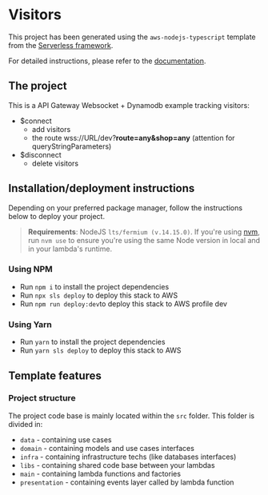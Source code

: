 # Visitors

This project has been generated using the `aws-nodejs-typescript` template from the [Serverless framework](https://www.serverless.com/). 

For detailed instructions, please refer to the [documentation](https://www.serverless.com/framework/docs/providers/aws/).

## The project

This is a API Gateway Websocket + Dynamodb example tracking visitors:
- $connect
    - add visitors
    - the route wss://URL/dev?**route=any&shop=any** (attention for queryStringParameters)
- $disconnect
    - delete visitors



## Installation/deployment instructions

Depending on your preferred package manager, follow the instructions below to deploy your project.

> **Requirements**: NodeJS `lts/fermium (v.14.15.0)`. If you're using [nvm](https://github.com/nvm-sh/nvm), run `nvm use` to ensure you're using the same Node version in local and in your lambda's runtime.

### Using NPM

- Run `npm i` to install the project dependencies
- Run `npx sls deploy` to deploy this stack to AWS
- Run `npm run deploy:dev`to deploy this stack to AWS profile dev

### Using Yarn

- Run `yarn` to install the project dependencies
- Run `yarn sls deploy` to deploy this stack to AWS

## Template features

### Project structure

The project code base is mainly located within the `src` folder. This folder is divided in:

- `data`         - containing use cases
- `domain`       - containing models and use cases interfaces
- `infra`        - containing infrastructure techs (like databases interfaces)
- `libs`         - containing shared code base between your lambdas
- `main`         - containing lambda functions and factories
- `presentation` - containing events layer called by lambda function
